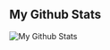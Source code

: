 ## My Github Stats

![My Github Stats](https://github-readme-stats.vercel.app/api?username=ppambler&show_icons=true&show_owner=true&count_private=true&theme=dark&show_icons=true)
